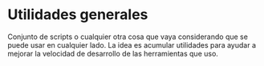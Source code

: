# Utilidades generales

Conjunto de scripts o cualquier otra cosa que vaya considerando que se puede usar
en cualquier lado. La idea es acumular utilidades para ayudar a mejorar la velocidad
de desarrollo de las herramientas que uso.